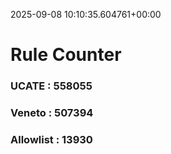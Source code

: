 2025-09-08 10:10:35.604761+00:00
# Rule Counter 
 ### UCATE : 558055

 ### Veneto : 507394

 ### Allowlist : 13930